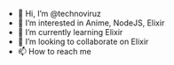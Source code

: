 - 👋 Hi, I’m @technoviruz
- 👀 I’m interested in Anime, NodeJS, Elixir
- 🌱 I’m currently learning Elixir
- 💞️ I’m looking to collaborate on Elixir
- 📫 How to reach me

<!---
technoviruz/technoviruz is a ✨ special ✨ repository because its `README.md` (this file) appears on your GitHub profile.
You can click the Preview link to take a look at your changes.
--->
